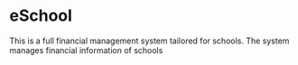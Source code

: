 # eSchool
This is a full financial management system tailored for schools.
The system manages financial information of schools
